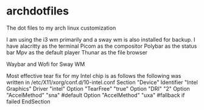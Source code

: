 # archdotfiles
The dot files to my arch linux customization

I am using the i3 wm primarily and a sway wm is also installed for backup.
I have alacritty as the terminal
Picom as the compositor
Polybar as the status bar
Mpv as the default player
Thunar as the file browser

Waybar and Wofi for Sway WM

Most effective tear fix for my Intel chip is as follows
the following was written in /etc/X11/xorg/conf.d/10-intel.conf
Section "Device"
    Identifier "Intel Graphics"
    Driver "intel"
    Option "TearFree" "true"
    Option "DRI" "2"
    Option "AccelMethod" "sna" #default
    Option "AccelMethod" "uxa" #fallback if failed
EndSection
